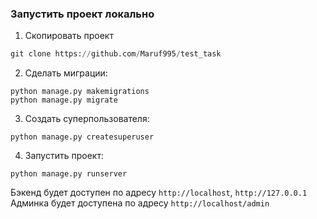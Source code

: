 ### Запустить проект локально
1. Скопировать проект
```python
git clone https://github.com/Maruf995/test_task
```

2. Сделать миграции:
```
python manage.py makemigrations
python manage.py migrate
```
3. Создать суперпользователя:
```
python manage.py createsuperuser
```
4. Запустить проект:
```
python manage.py runserver
```

Бэкенд будет доступен по адресу `http://localhost`, `http://127.0.0.1`
Админка будет доступена по адресу `http://localhost/admin`
